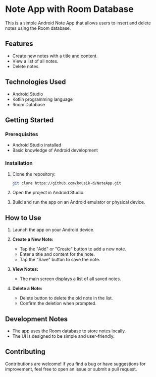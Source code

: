 # Note App with Room Database

This is a simple Android Note App that allows users to insert and delete notes using the Room database.

## Features

- Create new notes with a title and content.
- View a list of all notes.
- Delete notes.

## Technologies Used

- Android Studio
- Kotlin programming language
- Room Database

## Getting Started

### Prerequisites

- Android Studio installed
- Basic knowledge of Android development

### Installation

1. Clone the repository:

    ```bash
    git clone https://github.com/kousik-d/NoteApp.git
    ```

2. Open the project in Android Studio.

3. Build and run the app on an Android emulator or physical device.

## How to Use

1. Launch the app on your Android device.

2. **Create a New Note:**
   - Tap the "Add" or "Create" button to add a new note.
   - Enter a title and content for the note.
   - Tap the "Save" button to save the note.

3. **View Notes:**
   - The main screen displays a list of all saved notes.

4. **Delete a Note:**
   - Delete button to delete the old note in the list.
   - Confirm the deletion when prompted.

## Development Notes

- The app uses the Room database to store notes locally.
- The UI is designed to be simple and user-friendly.

## Contributing

Contributions are welcome! If you find a bug or have suggestions for improvement, feel free to open an issue or submit a pull request.
